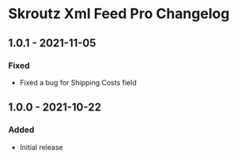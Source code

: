 # Skroutz Xml Feed Pro Changelog

## 1.0.1 - 2021-11-05
### Fixed
- Fixed a bug for Shipping Costs field

## 1.0.0 - 2021-10-22
### Added
- Initial release
